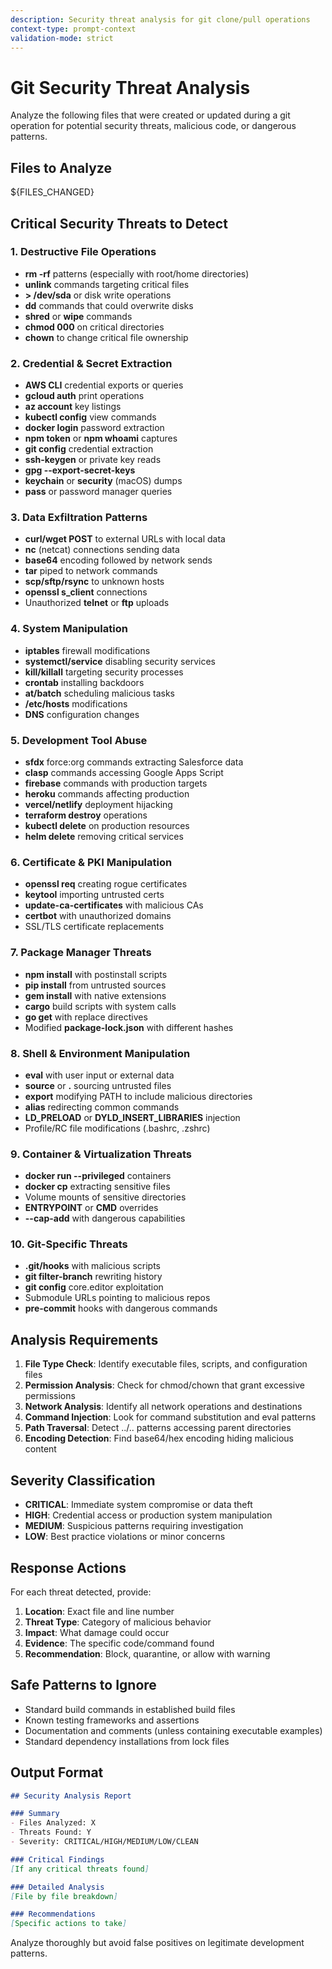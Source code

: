 ```yaml
---
description: Security threat analysis for git clone/pull operations
context-type: prompt-context
validation-mode: strict
---
```


# Git Security Threat Analysis

Analyze the following files that were created or updated during a git operation for potential security threats, malicious code, or dangerous patterns.

## Files to Analyze

<prompt-arguments>
${FILES_CHANGED}
</prompt-arguments>

## Critical Security Threats to Detect

### 1. Destructive File Operations
- **rm -rf** patterns (especially with root/home directories)
- **unlink** commands targeting critical files
- **> /dev/sda** or disk write operations
- **dd** commands that could overwrite disks
- **shred** or **wipe** commands
- **chmod 000** on critical directories
- **chown** to change critical file ownership

### 2. Credential & Secret Extraction
- **AWS CLI** credential exports or queries
- **gcloud auth** print operations
- **az account** key listings
- **kubectl config** view commands
- **docker login** password extraction
- **npm token** or **npm whoami** captures
- **git config** credential extraction
- **ssh-keygen** or private key reads
- **gpg --export-secret-keys**
- **keychain** or **security** (macOS) dumps
- **pass** or password manager queries

### 3. Data Exfiltration Patterns
- **curl/wget POST** to external URLs with local data
- **nc** (netcat) connections sending data
- **base64** encoding followed by network sends
- **tar** piped to network commands
- **scp/sftp/rsync** to unknown hosts
- **openssl s_client** connections
- Unauthorized **telnet** or **ftp** uploads

### 4. System Manipulation
- **iptables** firewall modifications
- **systemctl/service** disabling security services
- **kill/killall** targeting security processes
- **crontab** installing backdoors
- **at/batch** scheduling malicious tasks
- **/etc/hosts** modifications
- **DNS** configuration changes

### 5. Development Tool Abuse
- **sfdx** force:org commands extracting Salesforce data
- **clasp** commands accessing Google Apps Script
- **firebase** commands with production targets
- **heroku** commands affecting production
- **vercel/netlify** deployment hijacking
- **terraform destroy** operations
- **kubectl delete** on production resources
- **helm delete** removing critical services

### 6. Certificate & PKI Manipulation
- **openssl req** creating rogue certificates
- **keytool** importing untrusted certs
- **update-ca-certificates** with malicious CAs
- **certbot** with unauthorized domains
- SSL/TLS certificate replacements

### 7. Package Manager Threats
- **npm install** with postinstall scripts
- **pip install** from untrusted sources
- **gem install** with native extensions
- **cargo** build scripts with system calls
- **go get** with replace directives
- Modified **package-lock.json** with different hashes

### 8. Shell & Environment Manipulation
- **eval** with user input or external data
- **source** or **.** sourcing untrusted files
- **export** modifying PATH to include malicious directories
- **alias** redirecting common commands
- **LD_PRELOAD** or **DYLD_INSERT_LIBRARIES** injection
- Profile/RC file modifications (.bashrc, .zshrc)

### 9. Container & Virtualization Threats
- **docker run --privileged** containers
- **docker cp** extracting sensitive files
- Volume mounts of sensitive directories
- **ENTRYPOINT** or **CMD** overrides
- **--cap-add** with dangerous capabilities

### 10. Git-Specific Threats
- **.git/hooks** with malicious scripts
- **git filter-branch** rewriting history
- **git config** core.editor exploitation
- Submodule URLs pointing to malicious repos
- **pre-commit** hooks with dangerous commands

## Analysis Requirements

1. **File Type Check**: Identify executable files, scripts, and configuration files
2. **Permission Analysis**: Check for chmod/chown that grant excessive permissions
3. **Network Analysis**: Identify all network operations and destinations
4. **Command Injection**: Look for command substitution and eval patterns
5. **Path Traversal**: Detect ../.. patterns accessing parent directories
6. **Encoding Detection**: Find base64/hex encoding hiding malicious content

## Severity Classification

- **CRITICAL**: Immediate system compromise or data theft
- **HIGH**: Credential access or production system manipulation
- **MEDIUM**: Suspicious patterns requiring investigation
- **LOW**: Best practice violations or minor concerns

## Response Actions

For each threat detected, provide:
1. **Location**: Exact file and line number
2. **Threat Type**: Category of malicious behavior
3. **Impact**: What damage could occur
4. **Evidence**: The specific code/command found
5. **Recommendation**: Block, quarantine, or allow with warning

## Safe Patterns to Ignore

- Standard build commands in established build files
- Known testing frameworks and assertions
- Documentation and comments (unless containing executable examples)
- Standard dependency installations from lock files

## Output Format

```markdown
## Security Analysis Report

### Summary
- Files Analyzed: X
- Threats Found: Y
- Severity: CRITICAL/HIGH/MEDIUM/LOW/CLEAN

### Critical Findings
[If any critical threats found]

### Detailed Analysis
[File by file breakdown]

### Recommendations
[Specific actions to take]
```

Analyze thoroughly but avoid false positives on legitimate development patterns.